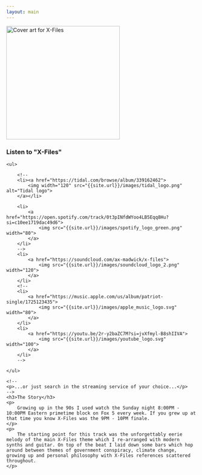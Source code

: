```yaml
---
layout: main
---
```


<div class="track__art">
<img src="{{site.url}}/images/x_files@600x600.jpg" alt="Cover art for X-Files" width="300">
</div>
<div class="track__links">
	<h3>Listen to "X-Files"</h3>

	<ul>

		<!--
		<li><a href="https://tidal.com/browse/album/339162462">
			<img width="120" src="{{site.url}}/images/tidal_logo.png" alt="Tidal logo">
		</a></li>

		<li>
			<a href="https://open.spotify.com/track/0t3pINfdWYoo4LB5Eqq8Hu?si=c10ee1719dac49d6">
				<img src="{{site.url}}/images/spotify_logo_green.png" width="80">
			</a>
		</li>
		-->
		<li>
			<a href="https://soundcloud.com/ax-madwick/x-files">
				<img src="{{site.url}}/images/soundcloud_logo_2.png" width="120">
			</a>
		</li>
		<!--
		<li>
			<a href="https://music.apple.com/us/album/patriot-single/1725123435">
				<img src="{{site.url}}/images/apple_music_logo.svg" width="80">
			</a>
		</li>
		<li>
			<a href="https://youtu.be/2r-y2baZC7M?si=jvXfmyl-B8shIIVA">
				<img src="{{site.url}}/images/youtube_logo.svg" width="100">
			</a>
		</li>
		-->

	</ul>

	<!--
	<p>...or just search in the streaming service of your choice...</p>
	-->
	<h3>The Story</h3>
	<p>
		Growing up in the 90s I used watch the Sunday night 8:00PM - 10:00PM Eastern primetime block on Fox 5 every week. If you grew up at that time you know X-Files was the 9PM - 10PM finale.
	</p>
	<p>
		The starting point for this track was the unforgettably eerie melody of the main X-Files theme which I re-arranged with modern synths and guitar. On top of the beat I laid down some bars which hop around between themes of government conspiracy, climate change, growing up and personal philosophy with X-Files references scattered throughout.
	</p>
</div>


